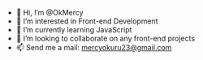 - 👋 Hi, I’m @OkMercy
- 👀 I’m interested in Front-end Development
- 🌱 I’m currently learning JavaScript
- 💞️ I’m looking to collaborate on any front-end projects
- 📫 Send me a mail: mercyokuru23@gmail.com

<!---
OkMercy/OkMercy is a ✨ special ✨ repository because its `README.md` (this file) appears on your GitHub profile.
You can click the Preview link to take a look at your changes.
--->
